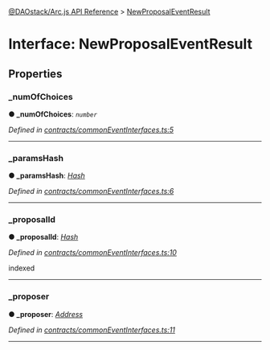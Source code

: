 [@DAOstack/Arc.js API Reference](../README.md) > [NewProposalEventResult](../interfaces/newproposaleventresult.md)



# Interface: NewProposalEventResult


## Properties
<a id="_numofchoices"></a>

###  _numOfChoices

**●  _numOfChoices**:  *`number`* 

*Defined in [contracts/commonEventInterfaces.ts:5](https://github.com/daostack/arc.js/blob/0fff6d4/lib/contracts/commonEventInterfaces.ts#L5)*





___

<a id="_paramshash"></a>

###  _paramsHash

**●  _paramsHash**:  *[Hash](../#hash)* 

*Defined in [contracts/commonEventInterfaces.ts:6](https://github.com/daostack/arc.js/blob/0fff6d4/lib/contracts/commonEventInterfaces.ts#L6)*





___

<a id="_proposalid"></a>

###  _proposalId

**●  _proposalId**:  *[Hash](../#hash)* 

*Defined in [contracts/commonEventInterfaces.ts:10](https://github.com/daostack/arc.js/blob/0fff6d4/lib/contracts/commonEventInterfaces.ts#L10)*



indexed




___

<a id="_proposer"></a>

###  _proposer

**●  _proposer**:  *[Address](../#address)* 

*Defined in [contracts/commonEventInterfaces.ts:11](https://github.com/daostack/arc.js/blob/0fff6d4/lib/contracts/commonEventInterfaces.ts#L11)*





___


